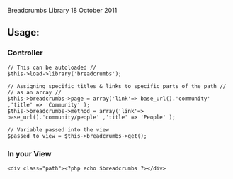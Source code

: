 Breadcrumbs Library
18 October 2011

## Usage:

### Controller
```
// This can be autoloaded //
$this->load->library('breadcrumbs');

// Assigning specific titles & links to specific parts of the path //
// as an array //
$this->breadcrumbs->page = array('link'=> base_url().'community' ,'title' => 'Community' );
$this->breadcrumbs->method = array('link'=> base_url().'community/people' ,'title' => 'People' );

// Variable passed into the view
$passed_to_view = $this->breadcrumbs->get();
```
### In your View
```
<div class="path"><?php echo $breadcrumbs ?></div>
```
 
